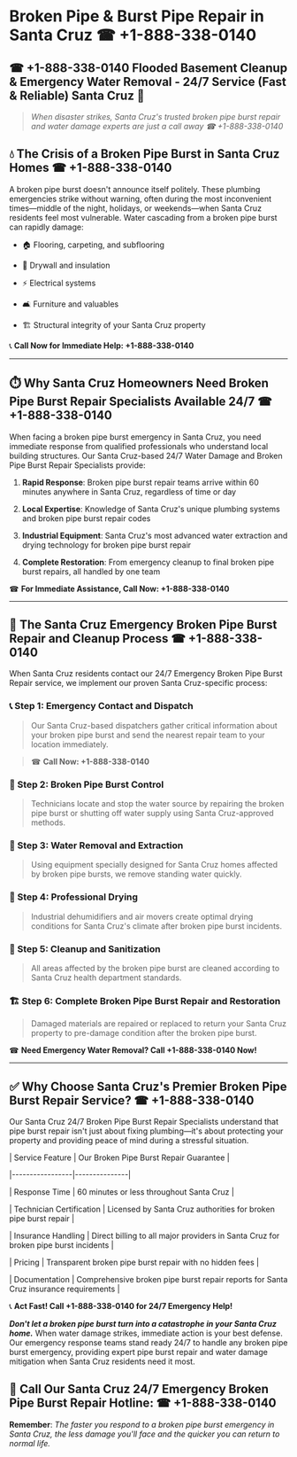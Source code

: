 # Broken Pipe & Burst Pipe Repair in Santa Cruz ☎ +1-888-338-0140  
## ☎ +1-888-338-0140 Flooded Basement Cleanup & Emergency Water Removal - 24/7 Service (Fast & Reliable) Santa Cruz 🚨  

> *When disaster strikes, Santa Cruz's trusted broken pipe burst repair and water damage experts are just a call away ☎ +1-888-338-0140*  

## 💧 The Crisis of a Broken Pipe Burst in Santa Cruz Homes ☎ +1-888-338-0140  

A broken pipe burst doesn't announce itself politely. These plumbing emergencies strike without warning, often during the most inconvenient times—middle of the night, holidays, or weekends—when Santa Cruz residents feel most vulnerable. Water cascading from a broken pipe burst can rapidly damage:  

* 🏠 Flooring, carpeting, and subflooring  
* 🧱 Drywall and insulation  
* ⚡ Electrical systems  
* 🛋️ Furniture and valuables  
* 🏗️ Structural integrity of your Santa Cruz property  

📞 **Call Now for Immediate Help: +1-888-338-0140**  

---  

## ⏱️ Why Santa Cruz Homeowners Need Broken Pipe Burst Repair Specialists Available 24/7 ☎ +1-888-338-0140  

When facing a broken pipe burst emergency in Santa Cruz, you need immediate response from qualified professionals who understand local building structures. Our Santa Cruz-based 24/7 Water Damage and Broken Pipe Burst Repair Specialists provide:  

1. **Rapid Response**: Broken pipe burst repair teams arrive within 60 minutes anywhere in Santa Cruz, regardless of time or day  
2. **Local Expertise**: Knowledge of Santa Cruz's unique plumbing systems and broken pipe burst repair codes  
3. **Industrial Equipment**: Santa Cruz's most advanced water extraction and drying technology for broken pipe burst repair  
4. **Complete Restoration**: From emergency cleanup to final broken pipe burst repairs, all handled by one team  

☎ **For Immediate Assistance, Call Now: +1-888-338-0140**  

---  

## 🔧 The Santa Cruz Emergency Broken Pipe Burst Repair and Cleanup Process ☎ +1-888-338-0140  

When Santa Cruz residents contact our 24/7 Emergency Broken Pipe Burst Repair service, we implement our proven Santa Cruz-specific process:  

### 📞 Step 1: Emergency Contact and Dispatch  
> Our Santa Cruz-based dispatchers gather critical information about your broken pipe burst and send the nearest repair team to your location immediately.  
> ☎ **Call Now: +1-888-338-0140**  

### 🚿 Step 2: Broken Pipe Burst Control  
> Technicians locate and stop the water source by repairing the broken pipe burst or shutting off water supply using Santa Cruz-approved methods.  

### 🌊 Step 3: Water Removal and Extraction  
> Using equipment specially designed for Santa Cruz homes affected by broken pipe bursts, we remove standing water quickly.  

### 💨 Step 4: Professional Drying  
> Industrial dehumidifiers and air movers create optimal drying conditions for Santa Cruz's climate after broken pipe burst incidents.  

### 🧼 Step 5: Cleanup and Sanitization  
> All areas affected by the broken pipe burst are cleaned according to Santa Cruz health department standards.  

### 🏗️ Step 6: Complete Broken Pipe Burst Repair and Restoration  
> Damaged materials are repaired or replaced to return your Santa Cruz property to pre-damage condition after the broken pipe burst.  

☎ **Need Emergency Water Removal? Call +1-888-338-0140 Now!**  

---  

## ✅ Why Choose Santa Cruz's Premier Broken Pipe Burst Repair Service? ☎ +1-888-338-0140  

Our Santa Cruz 24/7 Broken Pipe Burst Repair Specialists understand that pipe burst repair isn't just about fixing plumbing—it's about protecting your property and providing peace of mind during a stressful situation.  

| Service Feature | Our Broken Pipe Burst Repair Guarantee |  
|-----------------|---------------|  
| Response Time | 60 minutes or less throughout Santa Cruz |  
| Technician Certification | Licensed by Santa Cruz authorities for broken pipe burst repair |  
| Insurance Handling | Direct billing to all major providers in Santa Cruz for broken pipe burst incidents |  
| Pricing | Transparent broken pipe burst repair with no hidden fees |  
| Documentation | Comprehensive broken pipe burst repair reports for Santa Cruz insurance requirements |  

📞 **Act Fast! Call +1-888-338-0140 for 24/7 Emergency Help!**  

***Don't let a broken pipe burst turn into a catastrophe in your Santa Cruz home.*** When water damage strikes, immediate action is your best defense. Our emergency response teams stand ready 24/7 to handle any broken pipe burst emergency, providing expert pipe burst repair and water damage mitigation when Santa Cruz residents need it most.  

## 📱 Call Our Santa Cruz 24/7 Emergency Broken Pipe Burst Repair Hotline: ☎ +1-888-338-0140  

**Remember**: *The faster you respond to a broken pipe burst emergency in Santa Cruz, the less damage you'll face and the quicker you can return to normal life.*